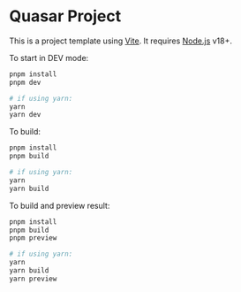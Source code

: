 # Quasar Project

This is a project template using [Vite](https://vitejs.dev/). It requires [Node.js](https://nodejs.org) v18+.

To start in DEV mode:

```sh
pnpm install
pnpm dev

# if using yarn:
yarn
yarn dev
```

To build:

```sh
pnpm install
pnpm build

# if using yarn:
yarn
yarn build
```


To build and preview result:

```sh
pnpm install
pnpm build
pnpm preview

# if using yarn:
yarn
yarn build
yarn preview
```
